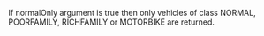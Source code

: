 If normalOnly argument is true then only vehicles of class NORMAL, POORFAMILY, RICHFAMILY or MOTORBIKE are returned.
